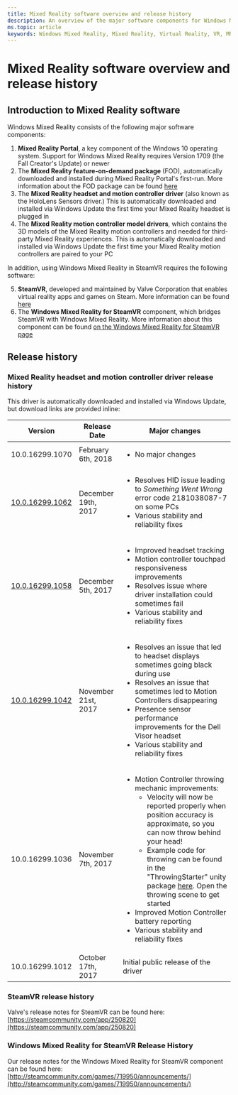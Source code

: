 ```yaml
---
title: Mixed Reality software overview and release history
description: An overview of the major software components for Windows Mixed Reality, and their release history
ms.topic: article
keywords: Windows Mixed Reality, Mixed Reality, Virtual Reality, VR, MR, software components, release history, release notes, version history
---
```



# Mixed Reality software overview and release history

## Introduction to Mixed Reality software

Windows Mixed Reality consists of the following major software components:

1. **Mixed Reality Portal**, a key component of the Windows 10 operating system. Support for Windows Mixed Reality requires Version 1709 (the Fall Creator's Update) or newer
2. The **Mixed Reality feature-on-demand package** (FOD), automatically downloaded and installed during Mixed Reality Portal's first-run. More information about the FOD package can be found [here](https://docs.microsoft.com/en-us/windows/application-management/manage-windows-mixed-reality)
3. The **Mixed Reality headset and motion controller driver** (also known as the HoloLens Sensors driver.) This is automatically downloaded and installed via Windows Update the first time your Mixed Reality headset is plugged in
4. The **Mixed Reality motion controller model drivers**, which contains the 3D models of the Mixed Reality motion controllers and needed for third-party Mixed Reality experiences. This is automatically downloaded and installed via Windows Update the first time your Mixed Reality motion controllers are paired to your PC

In addition, using Windows Mixed Reality in SteamVR requires the following software:

5. **SteamVR**, developed and maintained by Valve Corporation that enables virtual reality apps and games on Steam. More information can be found [here](https://go.microsoft.com/fwlink/?linkid=862788)
6. The **Windows Mixed Reality for SteamVR** component, which bridges SteamVR with Windows Mixed Reality. More information about this component can be found [on the Windows Mixed Reality for SteamVR page](http://store.steampowered.com/app/719950/Windows_Mixed_Reality_for_SteamVR/)


## Release history ##

### Mixed Reality headset and motion controller driver release history ###

This driver is automatically downloaded and installed via Windows Update, but download links are provided inline:

   | Version          | Release Date          | Major changes                                                 |
   |------------------|-----------------------|---------------------------------------------------------------|
   | 10.0.16299.1070  | February 6th, 2018    | <ul><li>No major changes</li></ul> |
   | [10.0.16299.1062](https://www.microsoft.com/en-us/download/details.aspx?id=56332)  | December 19th, 2017   | <ul><li>Resolves HID issue leading to *Something Went Wrong* error code 2181038087-7 on some PCs</li><li>Various stability and reliability fixes</li></ul> |
   | [10.0.16299.1058](https://www.microsoft.com/en-us/download/details.aspx?id=56277)  | December 5th, 2017    | <ul><li>Improved headset tracking</li><li>Motion controller touchpad responsiveness improvements</li><li>Resolves issue where driver installation could sometimes fail</li><li>Various stability and reliability fixes</li></ul> |
   | [10.0.16299.1042](https://www.microsoft.com/en-us/download/details.aspx?id=56265)  | November 21st, 2017   | <ul><li>Resolves an issue that led to headset displays sometimes going black during use</li><li>Resolves an issue that sometimes led to Motion Controllers disappearing</li><li>Presence sensor performance improvements for the Dell Visor headset</li><li>Various stability and reliability fixes</li></ul> |
   | 10.0.16299.1036  | November 7th, 2017    | <ul><li>Motion Controller throwing mechanic improvements:<ul><li>Velocity will now be reported properly when position accuracy is approximate, so you can now throw behind your head!</li><li>Example code for throwing can be found in the "ThrowingStarter" unity package [here](https://github.com/keluecke/MixedRealityToolkit-Unity/tree/master/External/Unitypackages/). Open the throwing scene to get started</li></ul></li><li>Improved Motion Controller battery reporting</li><li>Various stability and reliability fixes</li></ul> |
   | 10.0.16299.1012  | October 17th, 2017    | Initial public release of the driver                              |

### SteamVR release history ###

Valve's release notes for SteamVR can be found here: [https://steamcommunity.com/app/250820](https://steamcommunity.com/app/250820)

### Windows Mixed Reality for SteamVR Release History ###

Our release notes for the Windows Mixed Reality for SteamVR component can be found here: [http://steamcommunity.com/games/719950/announcements/](http://steamcommunity.com/games/719950/announcements/)

